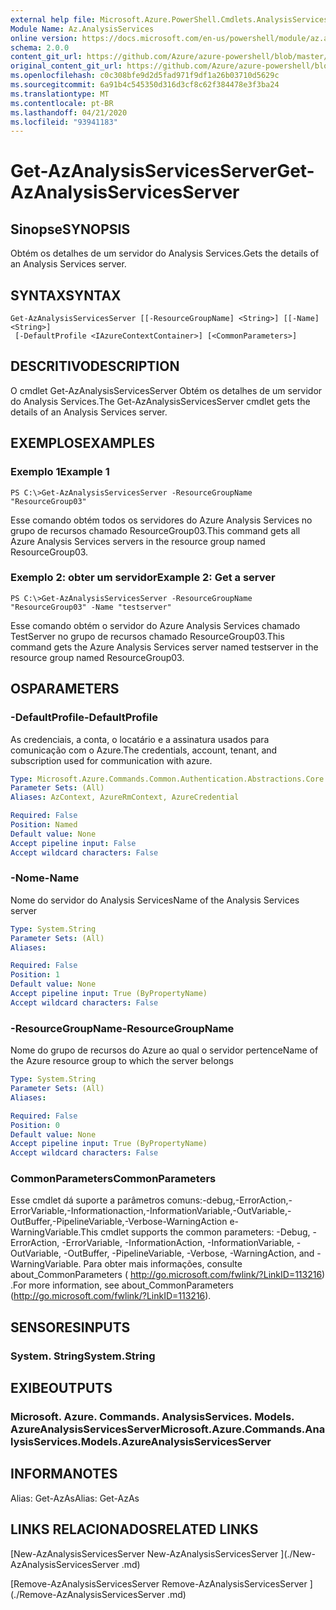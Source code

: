```yaml
---
external help file: Microsoft.Azure.PowerShell.Cmdlets.AnalysisServices.dll-Help.xml
Module Name: Az.AnalysisServices
online version: https://docs.microsoft.com/en-us/powershell/module/az.analysisservices/get-azanalysisservicesserver
schema: 2.0.0
content_git_url: https://github.com/Azure/azure-powershell/blob/master/src/AnalysisServices/AnalysisServices/help/Get-AzAnalysisServicesServer.md
original_content_git_url: https://github.com/Azure/azure-powershell/blob/master/src/AnalysisServices/AnalysisServices/help/Get-AzAnalysisServicesServer.md
ms.openlocfilehash: c0c308bfe9d2d5fad971f9df1a26b03710d5629c
ms.sourcegitcommit: 6a91b4c545350d316d3cf8c62f384478e3f3ba24
ms.translationtype: MT
ms.contentlocale: pt-BR
ms.lasthandoff: 04/21/2020
ms.locfileid: "93941183"
---
```

# <span data-ttu-id="46395-101">Get-AzAnalysisServicesServer</span><span class="sxs-lookup"><span data-stu-id="46395-101">Get-AzAnalysisServicesServer</span></span>

## <span data-ttu-id="46395-102">Sinopse</span><span class="sxs-lookup"><span data-stu-id="46395-102">SYNOPSIS</span></span>
<span data-ttu-id="46395-103">Obtém os detalhes de um servidor do Analysis Services.</span><span class="sxs-lookup"><span data-stu-id="46395-103">Gets the details of an Analysis Services server.</span></span>

## <span data-ttu-id="46395-104">SYNTAX</span><span class="sxs-lookup"><span data-stu-id="46395-104">SYNTAX</span></span>

```
Get-AzAnalysisServicesServer [[-ResourceGroupName] <String>] [[-Name] <String>]
 [-DefaultProfile <IAzureContextContainer>] [<CommonParameters>]
```

## <span data-ttu-id="46395-105">DESCRITIVO</span><span class="sxs-lookup"><span data-stu-id="46395-105">DESCRIPTION</span></span>
<span data-ttu-id="46395-106">O cmdlet Get-AzAnalysisServicesServer Obtém os detalhes de um servidor do Analysis Services.</span><span class="sxs-lookup"><span data-stu-id="46395-106">The Get-AzAnalysisServicesServer cmdlet gets the details of an Analysis Services server.</span></span>

## <span data-ttu-id="46395-107">EXEMPLOS</span><span class="sxs-lookup"><span data-stu-id="46395-107">EXAMPLES</span></span>

### <span data-ttu-id="46395-108">Exemplo 1</span><span class="sxs-lookup"><span data-stu-id="46395-108">Example 1</span></span>
```
PS C:\>Get-AzAnalysisServicesServer -ResourceGroupName "ResourceGroup03"
```

<span data-ttu-id="46395-109">Esse comando obtém todos os servidores do Azure Analysis Services no grupo de recursos chamado ResourceGroup03.</span><span class="sxs-lookup"><span data-stu-id="46395-109">This command gets all Azure Analysis Services servers in the resource group named ResourceGroup03.</span></span>

### <span data-ttu-id="46395-110">Exemplo 2: obter um servidor</span><span class="sxs-lookup"><span data-stu-id="46395-110">Example 2: Get a server</span></span>
```
PS C:\>Get-AzAnalysisServicesServer -ResourceGroupName "ResourceGroup03" -Name "testserver"
```

<span data-ttu-id="46395-111">Esse comando obtém o servidor do Azure Analysis Services chamado TestServer no grupo de recursos chamado ResourceGroup03.</span><span class="sxs-lookup"><span data-stu-id="46395-111">This command gets the Azure Analysis Services server named testserver in the resource group named ResourceGroup03.</span></span>

## <span data-ttu-id="46395-112">OS</span><span class="sxs-lookup"><span data-stu-id="46395-112">PARAMETERS</span></span>

### <span data-ttu-id="46395-113">-DefaultProfile</span><span class="sxs-lookup"><span data-stu-id="46395-113">-DefaultProfile</span></span>
<span data-ttu-id="46395-114">As credenciais, a conta, o locatário e a assinatura usados para comunicação com o Azure.</span><span class="sxs-lookup"><span data-stu-id="46395-114">The credentials, account, tenant, and subscription used for communication with azure.</span></span>

```yaml
Type: Microsoft.Azure.Commands.Common.Authentication.Abstractions.Core.IAzureContextContainer
Parameter Sets: (All)
Aliases: AzContext, AzureRmContext, AzureCredential

Required: False
Position: Named
Default value: None
Accept pipeline input: False
Accept wildcard characters: False
```

### <span data-ttu-id="46395-115">-Nome</span><span class="sxs-lookup"><span data-stu-id="46395-115">-Name</span></span>
<span data-ttu-id="46395-116">Nome do servidor do Analysis Services</span><span class="sxs-lookup"><span data-stu-id="46395-116">Name of the Analysis Services server</span></span>

```yaml
Type: System.String
Parameter Sets: (All)
Aliases:

Required: False
Position: 1
Default value: None
Accept pipeline input: True (ByPropertyName)
Accept wildcard characters: False
```

### <span data-ttu-id="46395-117">-ResourceGroupName</span><span class="sxs-lookup"><span data-stu-id="46395-117">-ResourceGroupName</span></span>
<span data-ttu-id="46395-118">Nome do grupo de recursos do Azure ao qual o servidor pertence</span><span class="sxs-lookup"><span data-stu-id="46395-118">Name of the Azure resource group to which the server belongs</span></span>

```yaml
Type: System.String
Parameter Sets: (All)
Aliases:

Required: False
Position: 0
Default value: None
Accept pipeline input: True (ByPropertyName)
Accept wildcard characters: False
```

### <span data-ttu-id="46395-119">CommonParameters</span><span class="sxs-lookup"><span data-stu-id="46395-119">CommonParameters</span></span>
<span data-ttu-id="46395-120">Esse cmdlet dá suporte a parâmetros comuns:-debug,-ErrorAction,-ErrorVariable,-Informationaction,-InformationVariable,-OutVariable,-OutBuffer,-PipelineVariable,-Verbose-WarningAction e-WarningVariable.</span><span class="sxs-lookup"><span data-stu-id="46395-120">This cmdlet supports the common parameters: -Debug, -ErrorAction, -ErrorVariable, -InformationAction, -InformationVariable, -OutVariable, -OutBuffer, -PipelineVariable, -Verbose, -WarningAction, and -WarningVariable.</span></span> <span data-ttu-id="46395-121">Para obter mais informações, consulte about_CommonParameters ( http://go.microsoft.com/fwlink/?LinkID=113216) .</span><span class="sxs-lookup"><span data-stu-id="46395-121">For more information, see about_CommonParameters (http://go.microsoft.com/fwlink/?LinkID=113216).</span></span>

## <span data-ttu-id="46395-122">SENSORES</span><span class="sxs-lookup"><span data-stu-id="46395-122">INPUTS</span></span>

### <span data-ttu-id="46395-123">System. String</span><span class="sxs-lookup"><span data-stu-id="46395-123">System.String</span></span>

## <span data-ttu-id="46395-124">EXIBE</span><span class="sxs-lookup"><span data-stu-id="46395-124">OUTPUTS</span></span>

### <span data-ttu-id="46395-125">Microsoft. Azure. Commands. AnalysisServices. Models. AzureAnalysisServicesServer</span><span class="sxs-lookup"><span data-stu-id="46395-125">Microsoft.Azure.Commands.AnalysisServices.Models.AzureAnalysisServicesServer</span></span>

## <span data-ttu-id="46395-126">INFORMA</span><span class="sxs-lookup"><span data-stu-id="46395-126">NOTES</span></span>
<span data-ttu-id="46395-127">Alias: Get-AzAs</span><span class="sxs-lookup"><span data-stu-id="46395-127">Alias: Get-AzAs</span></span>

## <span data-ttu-id="46395-128">LINKS RELACIONADOS</span><span class="sxs-lookup"><span data-stu-id="46395-128">RELATED LINKS</span></span>

[<span data-ttu-id="46395-129">New-AzAnalysisServicesServer </span><span class="sxs-lookup"><span data-stu-id="46395-129">New-AzAnalysisServicesServer </span></span>](./New-AzAnalysisServicesServer .md)

[<span data-ttu-id="46395-130">Remove-AzAnalysisServicesServer </span><span class="sxs-lookup"><span data-stu-id="46395-130">Remove-AzAnalysisServicesServer </span></span>](./Remove-AzAnalysisServicesServer .md)
